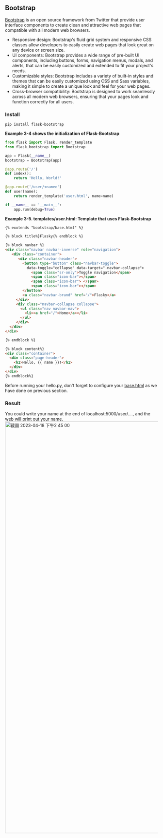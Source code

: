 ## Bootstrap

[Bootstrap](http://getbootstrap.com) is an open source framework from Twitter that provide user 
interface components to create clean and attractive web pages that compatible with all modern 
web browsers.

- Responsive design: Bootstrap's fluid grid system and responsive CSS classes allow developers to easily create web pages that look great on any device or screen size.
- UI components: Bootstrap provides a wide range of pre-built UI components, including buttons, forms, navigation menus, modals, and alerts, that can be easily customized and extended to fit your project's needs.
- Customizable styles: Bootstrap includes a variety of built-in styles and themes that can be easily customized using CSS and Sass variables, making it simple to create a unique look and feel for your web pages.
- Cross-browser compatibility: Bootstrap is designed to work seamlessly across all modern web browsers, ensuring that your pages look and function correctly for all users.

### Install
```shell
pip install flask-bootstrap
```
**Example 3-4 shows the initialization of Flask-Bootstrap**
```py
from flask import Flask, render_template
from flask_bootstrap import Bootstrap

app = Flask(__name__)
bootstrap = Bootstrap(app)

@app.route('/')
def index():
    return 'Hello, World!'

@app.route('/user/<name>')
def user(name):
    return render_template('user.html', name=name)

if __name__ == '__main__':
    app.run(debug=True)

```

**Example 3-5. templates/user.html: Template that uses Flask-Bootstrap**
```html
{% exxtends "bootstrap/base.html" %}

{% block title%}Flasky{% endblock %}

{% block navbar %}
<div class="navbar navbar-inverse" role="navigation">
   <div class="container">
      <div class="navbar-header">
        <button type="button" class="navbar-toggle">
          data-toggle="collapse" data-target=".navbar-collapse">
            <span class="sr-only">Toggle navigation</span>
            <span class="icon-bar"></span>
            <span class="icon-bar"> </span>
            <span class="icon-bar"></span>
        </button>
        <a class="navbar-brand" href="/">Flasky</a>
     </div>
     <div class="navbar-collapse collapse">
       <ul class="nav navbar-nav">
         <li><a href="/">Home</a></li>
       </ul>
     </div>
  </div>
</div>

{% endblock %}

{% block content%}
<div class="container">
  <div class="page-header">
    <h1>Hello, {{ name }}!</h1>
  </div>
</div>
{% endblock%}
```

Before running your hello.py, don't forget to configure your [base.html](https://github.com/Mozartismee/Flask-Web-Development/blob/main/Chapter%203:%20Templates/The%20Jinja2%20Template%20Engine.md#inhereitance-basehtml) as we have done on previous section.

### Result
You could write your name at the end of localhost:5000/user/...., and the web will print out your name.<br>
<img width="1351" alt="截圖 2023-04-18 下午2 45 00" src="https://user-images.githubusercontent.com/108670929/232693860-73313f23-8b2e-48c6-9bdd-6104487d4754.png">


